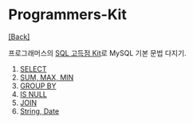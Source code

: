 # Programmers-Kit

[[Back]](https://github.com/solidcellaMoon/study-of-SQL)

프로그래머스의 [SQL 고득점 Kit](https://programmers.co.kr/learn/challenges?tab=sql_practice_kit)로 MySQL 기본 문법 다지기.

1. [SELECT](https://github.com/solidcellaMoon/study-of-SQL/blob/main/Programmers-Kit/1.%20SELECT.md)
2. [SUM, MAX, MIN](https://github.com/solidcellaMoon/study-of-SQL/blob/main/Programmers-Kit/2.%20SUM%2C%20MAX%2C%20MIN.md)
3. [GROUP BY](https://github.com/solidcellaMoon/study-of-SQL/blob/main/Programmers-Kit/3.%20GROUP%20BY.md)
4. [IS NULL](https://github.com/solidcellaMoon/study-of-SQL/blob/main/Programmers-Kit/4.%20IS%20NULL.md)
5. [JOIN](https://github.com/solidcellaMoon/study-of-SQL/blob/main/Programmers-Kit/5.%20JOIN.md)
6. [String, Date](https://github.com/solidcellaMoon/study-of-SQL/blob/main/Programmers-Kit/6.%20String%2C%20Date.md)

